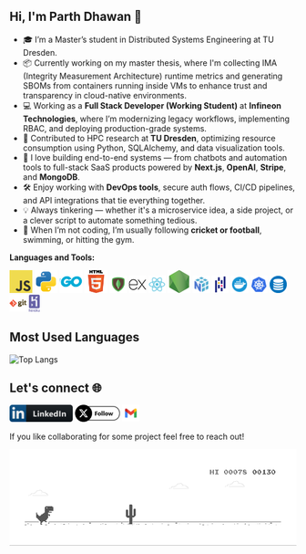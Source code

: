 ## Hi, I'm Parth Dhawan 👋

- 🎓 I’m a Master’s student in Distributed Systems Engineering at TU Dresden.
- 📦 Currently working on my master thesis, where I'm collecting IMA (Integrity Measurement Architecture) runtime metrics and generating SBOMs from containers running inside VMs to enhance trust and transparency in cloud-native environments. 
- 💻 Working as a **Full Stack Developer (Working Student)** at **Infineon Technologies**, where I’m modernizing legacy workflows, implementing RBAC, and deploying production-grade systems.  
- 🧪 Contributed to HPC research at **TU Dresden**, optimizing resource consumption using Python, SQLAlchemy, and data visualization tools.  
- 🚀 I love building end-to-end systems — from chatbots and automation tools to full-stack SaaS products powered by **Next.js**, **OpenAI**, **Stripe**, and **MongoDB**.  
- 🛠️ Enjoy working with **DevOps tools**, secure auth flows, CI/CD pipelines, and API integrations that tie everything together.  
- 💡 Always tinkering — whether it's a microservice idea, a side project, or a clever script to automate something tedious.  
- 🏏 When I’m not coding, I’m usually following **cricket or football**, swimming, or hitting the gym.

**Languages and Tools:**  

<code><img height="40" src="https://raw.githubusercontent.com/github/explore/80688e429a7d4ef2fca1e82350fe8e3517d3494d/topics/javascript/javascript.png"></code>
<code><img height="40" src="https://github.com/pdhawan2001/pdhawan2001/blob/main/Tech/python.svg"></code>
<code><img height="40" src="https://github.com/pdhawan2001/pdhawan2001/blob/main/Tech/Go.svg"></code>
<code><img height="40" src="https://raw.githubusercontent.com/github/explore/80688e429a7d4ef2fca1e82350fe8e3517d3494d/topics/html/html.png"></code>
<code><img height="30" src="https://github.com/pdhawan2001/pdhawan2001/blob/main/Tech/mongodb.svg"></code>
<code><img height="30" src="https://github.com/pdhawan2001/pdhawan2001/blob/main/Tech/Express.svg"></code>
<code><img height="30" src="https://github.com/pdhawan2001/pdhawan2001/blob/main/Tech/React.svg"></code>
<code><img height="40" src="https://raw.githubusercontent.com/github/explore/80688e429a7d4ef2fca1e82350fe8e3517d3494d/topics/nodejs/nodejs.png"></code>
<code><img height="30" src="https://github.com/pdhawan2001/pdhawan2001/blob/main/Tech/Numpy.svg"></code>
<code><img height="30" src="https://github.com/pdhawan2001/pdhawan2001/blob/main/Tech/Pandas.svg"></code>
<code><img height="30" src="https://github.com/pdhawan2001/pdhawan2001/blob/main/Tech/Docker.svg"></code>
<code><img height="30" src="https://github.com/pdhawan2001/pdhawan2001/blob/main/Tech/Kubernetes.svg"></code>
<code><img height="30" src="https://github.com/pdhawan2001/pdhawan2001/blob/main/Tech/db.png"></code>
<code><img height="30" src="https://raw.githubusercontent.com/github/explore/80688e429a7d4ef2fca1e82350fe8e3517d3494d/topics/git/git.png"></code>
<code><img height="30" src="https://github.com/pdhawan2001/pdhawan2001/blob/main/Tech/heroku.png"></code>

## Most Used Languages

![Top Langs](https://github-readme-stats.vercel.app/api/top-langs/?username=yashasn&layout=compact&theme=github_dark)

## Let's connect 🌐

<p>
  <a href="https://www.linkedin.com/in/parth-dhawan-67253918b/"><img src="https://github.com/pdhawan2001/pdhawan2001/blob/main/Socials/LinkedIn.svg" height="30" alt="LinkedIn"></a>
  <a href="https://x.com/ParthDhawan9"><img src="https://github.com/pdhawan2001/pdhawan2001/blob/main/Socials/x.svg" height="30" alt="Twitter"></a>
  <a href="mailto:pdhawan2001@gmail.com?subject=Hello%20from%20your%20GitHub%20README&body=Message"><img src="https://github.com/pdhawan2001/pdhawan2001/blob/main/Socials/gmail.svg" height="30" alt="Gmail" /></a>
</p>

If you like collaborating for some project feel free to reach out! 

 ![Dino](https://github.com/pdhawan2001/pdhawan2001/blob/main/dino.gif)
 